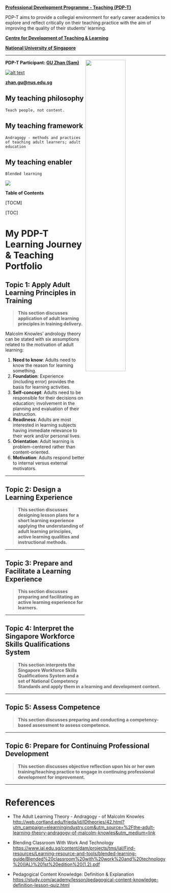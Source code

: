 
**[Professional Development Programme - Teaching (PDP-T)]("http://www.cdtl.nus.edu.sg/pdp/" "PDP-T")** 

PDP-T aims to provide a collegial environment for early career academics to explore and reflect critically on their teaching practice with the aim of improving the quality of their students' learning.

**[Centre for Development of Teaching & Learning]("http://www.cdtl.nus.edu.sg/" "CDTL")** 

**[National University of Singapore]("http://nus.edu.sg/" "NUS")** 

---
<img align="right" src='http://www.aisp.sg/images/APP/ISS.jpg' width=50%>

**PDP-T Participant: [GU Zhan (Sam)](https://www.iss.nus.edu.sg/about-us/staff/detail/201/GU%20Zhan "GU Zhan (Sam)")**

[![alt text](https://www.iss.nus.edu.sg/images/default-source/About-Us/7.6.1-teaching-staff/sam-website.tmb-.png "Let's check Sam' profile page")](https://www.iss.nus.edu.sg/about-us/staff/detail/201/GU%20Zhan)

**zhan.gu@nus.edu.sg**


## My teaching philosophy
`Teach people, not content.`
## My teaching framework
`Andragogy - methods and practices of teaching adult learners; adult education`
## My teaching enabler
`Blended learning`


[![](https://cdn.elearningindustry.com/wp-content/uploads/2013/05/adult-learning-theory-andragogy.jpg)](https://elearningindustry.com/the-adult-learning-theory-andragogy-of-malcolm-knowles "The adult learning theory andragogy of Malcolm Knowles")


**Table of Contents**

[TOCM]

[TOC]

# My PDP-T Learning Journey & Teaching Portfolio

## Topic 1: Apply Adult Learning Principles in Training
> **This section  discusses application of adult learning principles in training delivery.**

Malcolm Knowles' andrology theory can be stated with six assumptions related to the motivation of adult learning:
1. **Need to know**: Adults need to know the reason for learning something.
2. **Foundation**: Experience (including error) provides the basis for learning activities.
3. **Self-concept**: Adults need to be responsible for their decisions on education; involvement in the planning and evaluation of their instruction.
4. **Readiness**: Adults are most interested in learning subjects having immediate relevance to their work and/or personal lives.
5. **Orientation**: Adult learning is problem-centered rather than content-oriented.
6. **Motivation**: Adults respond better to internal versus external motivators.


---
## Topic 2: Design a Learning Experience
> **This section discusses designing lesson plans for a short learning experience applying the understanding of adult learning principles, active learning qualities and instructional methods.**

---
## Topic 3: Prepare and Facilitate a Learning Experience
> **This section discusses preparing and facilitating an active learning experience for learners.**

---
## Topic 4: Interpret the Singapore Workforce Skills Qualifications System
> **This section interprets the Singapore Workforce Skills Qualifications System and a set of National Competency Standards and apply them in a learning and development context.**

---
## Topic 5: Assess Competence
> **This section discusses preparing and conducting a competency-based assessment to assess competence.**

---
## Topic 6: Prepare for Continuing Professional Development
> **This section discusses objective reflection upon his or her own training/teaching practice to engage in continuing professional development for improvement.**

---
# References

- The Adult Learning Theory - Andragogy - of Malcolm Knowles
http://web.cortland.edu/frieda/id/IDtheories/42.html?utm_campaign=elearningindustry.com&utm_source=%2Fthe-adult-learning-theory-andragogy-of-malcolm-knowles&utm_medium=link


- Blending Classroom With Work And Technology
https://www.ial.edu.sg/content/dam/projects/tms/ial/Find-resources/Learning-resource-and-tools/blended-learning-guide/Blended%20classroom%20with%20work%20and%20technology%20(IAL)%201st%20edition%20(1.2).pdf

- Pedagogical Content Knowledge: Definition & Explanation
https://study.com/academy/lesson/pedagogical-content-knowledge-definition-lesson-quiz.html

